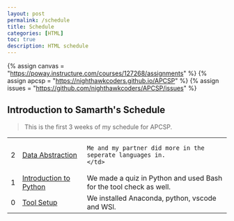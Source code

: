 ```yaml
---
layout: post
permalink: /schedule
title: Schedule
categories: [HTML]
toc: true
description: HTML schedule
---
```



<!-- Canvas Course -->
{% assign canvas = "https://poway.instructure.com/courses/127268/assignments" %}
{% assign apcsp = "https://nighthawkcoders.github.io/APCSP" %}
{% assign issues = "https://github.com/nighthawkcoders/APCSP/issues" %}

## Introduction to Samarth's Schedule
> This is the first 3 weeks of my schedule for APCSP. 


<table>
<tr>
    <td>
        2
    </td>
    <td>
        <a href="/APCSP/week/2">Data Abstraction</a>
    </td>
    <td>

    Me and my partner did more in the seperate languages in.
    </td>
</tr>

<tr>
    <td>
        1
    </td>
    <td>
        <a href="/APCSP/week/1">Introduction to Python</a>
    </td>
    <td>
        We made a quiz in Python and used Bash for the tool check as well.
    </td>
</tr>

<tr>
    <td>
        0
    </td>
    <td><a href="/APCSP/week/0">Tool Setup</a></td>
    <td>
        We installed Anaconda, python, vscode and WSl. 
    </td>
</tr>
</table>

